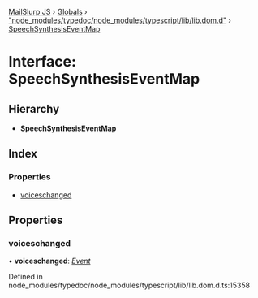 [MailSlurp JS](../README.md) › [Globals](../globals.md) › ["node_modules/typedoc/node_modules/typescript/lib/lib.dom.d"](../modules/_node_modules_typedoc_node_modules_typescript_lib_lib_dom_d_.md) › [SpeechSynthesisEventMap](_node_modules_typedoc_node_modules_typescript_lib_lib_dom_d_.speechsynthesiseventmap.md)

# Interface: SpeechSynthesisEventMap

## Hierarchy

* **SpeechSynthesisEventMap**

## Index

### Properties

* [voiceschanged](_node_modules_typedoc_node_modules_typescript_lib_lib_dom_d_.speechsynthesiseventmap.md#voiceschanged)

## Properties

###  voiceschanged

• **voiceschanged**: *[Event](_node_modules_typedoc_node_modules_typescript_lib_lib_dom_d_.event.md)*

Defined in node_modules/typedoc/node_modules/typescript/lib/lib.dom.d.ts:15358
